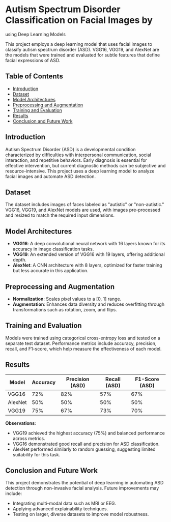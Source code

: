 # Autism Spectrum Disorder Classification on Facial Images by 
using Deep Learning Models

This project employs a deep learning model that uses facial images to classify autism spectrum disorder (ASD). VGG16, VGG19, and AlexNet are the models that were trained and evaluated for subtle features that define facial expressions of ASD.

## Table of Contents
- [Introduction](#introduction)
- [Dataset](#dataset)
- [Model Architectures](#model-architectures)
- [Preprocessing and Augmentation](#preprocessing-and-augmentation)
- [Training and Evaluation](#training-and-evaluation)
- [Results](#results)
- [Conclusion and Future Work](#conclusion-and-future-work)

## Introduction
Autism Spectrum Disorder (ASD) is a developmental condition characterized by difficulties with interpersonal communication, social interaction, and repetitive behaviors. Early diagnosis is essential for effective intervention, but current diagnostic methods can be subjective and resource-intensive. This project uses a deep learning model to analyze facial images and automate ASD detection.

## Dataset
The dataset includes images of faces labeled as "autistic" or "non-autistic." VGG16, VGG19, and AlexNet models are used, with images pre-processed and resized to match the required input dimensions.

## Model Architectures
- **VGG16**: A deep convolutional neural network with 16 layers known for its accuracy in image classification tasks.
- **VGG19**: An extended version of VGG16 with 19 layers, offering additional depth.
- **AlexNet**: A CNN architecture with 8 layers, optimized for faster training but less accurate in this application.

## Preprocessing and Augmentation
- **Normalization**: Scales pixel values to a [0, 1] range.
- **Augmentation**: Enhances data diversity and reduces overfitting through transformations such as rotation, zoom, and flips.

## Training and Evaluation
Models were trained using categorical cross-entropy loss and tested on a separate test dataset. Performance metrics include accuracy, precision, recall, and F1-score, which help measure the effectiveness of each model.

## Results

| Model     | Accuracy | Precision (ASD) | Recall (ASD) | F1-Score (ASD) |
|-----------|----------|-----------------|--------------|----------------|
| VGG16     | 72%      | 82%             | 57%          | 67%            |
| AlexNet   | 50%      | 50%             | 50%          | 50%            |
| VGG19     | 75%      | 67%             | 73%          | 70%            |

**Observations**:
- VGG19 achieved the highest accuracy (75%) and balanced performance across metrics.
- VGG16 demonstrated good recall and precision for ASD classification.
- AlexNet performed similarly to random guessing, suggesting limited suitability for this task.

## Conclusion and Future Work
This project demonstrates the potential of deep learning in automating ASD detection through non-invasive facial analysis. Future improvements may include:
- Integrating multi-modal data such as MRI or EEG.
- Applying advanced explainability techniques.
- Testing on larger, diverse datasets to improve model robustness.
